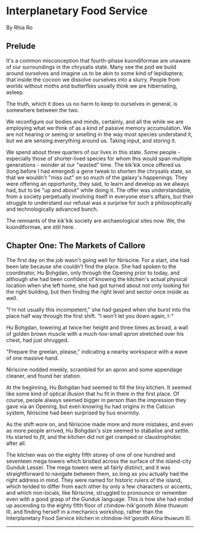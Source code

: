 # Interplanetary Food Service

By Rhia Ro

## Prelude

It's a common misconception that fourth-phase kuondiformae are unaware of our surroundings in the chrysalis state. Many see the pod we build around ourselves and imagine us to be akin to some kind of lepidoptera; that inside the cocoon we dissolve ourselves into a slurry. People from worlds without moths and butterflies usually think we are hibernating, asleep.

The truth, which it does us no harm to keep to ourselves in general, is somewhere between the two.

We reconfigure our bodies and minds, certainly, and all the while we are employing what we think of as a kind of passive memory accumulation. We are not hearing or seeing or smelling in the way most species understand it, but we are sensing everything around us. Taking input, and storing it.

We spend about three quarters of our lives in this state. Some people - especially those of shorter-lived species for whom this would span multiple generations - wonder at our "wasted" time. The kik'kik once offered us (long before I had emerged) a gene tweak to shorten the chrysalis state, so that we wouldn't "miss out" on so much of the galaxy's happenings. They were offering an opportunity, they said, to learn and develop as we always had, but to be "up and about" while doing it. The offer was understandable, from a society perpetually involving itself in everyone else's affairs, but their struggle to understand our refusal was a surprise for such a philosophically and technologically advanced bunch.

The remnants of the kik'kik society are archaeological sites now. We, the kuondiformae, are still here.

## Chapter One: The Markets of Callore

The first day on the job wasn't going well for Niriscine. For a start, she had been late because she couldn't find the place. She had spoken to the coordinator, Hu Bohgdan, only through the Opening prior to today, and although she had been confident of knowing the kitchen's actual physical location when she left home, she had got turned about not only looking for the right building, but then finding the right level and sector once inside as well.

"I'm not usually this incompetent," she had gasped when she burst into the place half way through the first shift. "I won't let you down again, I-"

Hu Bohgdan, towering at twice her height and three times as broad, a wall of golden brown muscle with a much-too-small apron stretched over his chest, had just shrugged.

"Prepare the greelan, please," indicating a nearby workspace with a wave of one massive hand.

Niriscine nodded meekly, scrambled for an apron and some appendage cleaner, and found her station.

At the beginning, Hu Bohgdan had seemed to fill the tiny kitchen. It seemed like some kind of optical illusion that hu fit in there in the first place. Of course, people always seemed bigger in person than the impression they gave via an Opening, but even knowing hu had origins in the Caticun system, Niriscine had been surprised by hus enormity.

As the shift wore on, and Niriscine made more and more mistakes, and even as more people arrived, Hu Bohgdan's size seemed to stabalise and settle. Hu started to _fit_, and the kitchen did not get cramped or claustrophobic after all.

The kitchen was on the eighty fifth storey of one of one hundred and seventeen mega towers which bristled across the surface of the island-city Gunduk Lesser. The mega towers were all fairly distinct, and it was straightforward to navigate between them, so long as you actually had the right address in mind. They were named for historic rulers of the island, which tended to differ from each other by only a few characters or accents, and which non-locals, like Niriscine, struggled to pronounce or remember even with a good grasp of the Gunduk language. This is how she had ended up ascending to the eighty fifth floor of chindow-hik'gonoth Aline thuwum III, and finding herself in a mechanics workshop, rather than the Interplanetary Food Service kitchen in chindow-hit'gonoth Alina thuwum III.

* * *

